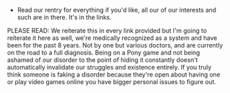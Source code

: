 - Read our rentry for everything if you'd like, all our of our interests and such are in there. It's in the links.

PLEASE READ: 
We reiterate this in every link provided but I'm going to reiterate it here as well, we're medically recognized as a system and have been for the past 8 years. Not by one but various doctors, and are currently on the road to a full diagnosis. Being on a Pony game and not being ashamed of our disorder to the point of hiding it constantly doesn't automatically invalidate our struggles and existence entirely. If you truly think someone is faking a disorder because they're open about having one or play video games online you have bigger personal issues to figure out.
